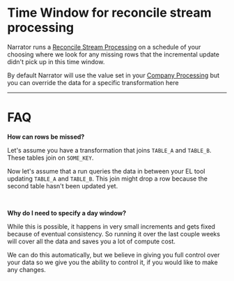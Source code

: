 # Time Window for reconcile stream processing


Narrator runs a [Reconcile Stream Processing]({company_url}/manage/tasks) on a schedule of your choosing where we look for any missing rows that the incremental update didn't pick up in this time window.

By default Narrator will use the value set in your [Company Processing]({company_url}/manage/company) but you can override the data for a specific transformation here


------


# FAQ


**How can rows be missed?**

Let's assume you have a transformation that joins `TABLE_A` and `TABLE_B`.  These tables join on `SOME_KEY`.

Now let's assume that a run queries the data in between your EL tool updating `TABLE_A` and `TABLE_B`.  This join might drop a row because the second table hasn't been updated yet.


<br>


**Why do I need to specify a day window?**

While this is possible, it happens in very small increments and gets fixed because of eventual consistency.  So running it over the last couple weeks will cover all the data and saves you a lot of compute cost.


We can do this automatically, but we believe in giving you full control over your data so we give you the ability to control it, if you would like to make any changes.
